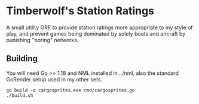 # Timberwolf's Station Ratings

A small utility GRF to provide station ratings more appropriate to my
style of play, and prevent games being dominated by solely boats and
aircraft by punishing "boring" networks.

## Building

You will need Go >= 1.18 and NML installed in ../nml, also the
standard GoRender setup used in my other sets.

```
go build -o cargosprites.exe cmd/cargosprites.go
./build.sh
```
